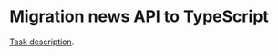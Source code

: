 # Migration news API to TypeScript
[Task description](https://github.com/rolling-scopes-school/tasks/blob/master/tasks/migration-newip-to-ts.md).
